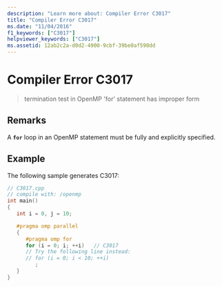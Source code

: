```yaml
---
description: "Learn more about: Compiler Error C3017"
title: "Compiler Error C3017"
ms.date: "11/04/2016"
f1_keywords: ["C3017"]
helpviewer_keywords: ["C3017"]
ms.assetid: 12ab2c2a-d0d2-4900-9cbf-39be0af590dd
---
```

# Compiler Error C3017

> termination test in OpenMP 'for' statement has improper form

## Remarks

A **`for`** loop in an OpenMP statement must be fully and explicitly specified.

## Example

The following sample generates C3017:

```cpp
// C3017.cpp
// compile with: /openmp
int main()
{
   int i = 0, j = 10;

   #pragma omp parallel
   {
      #pragma omp for
      for (i = 0; i; ++i)   // C3017
      // Try the following line instead:
      // for (i = 0; i < 10; ++i)
         ;
   }
}
```
